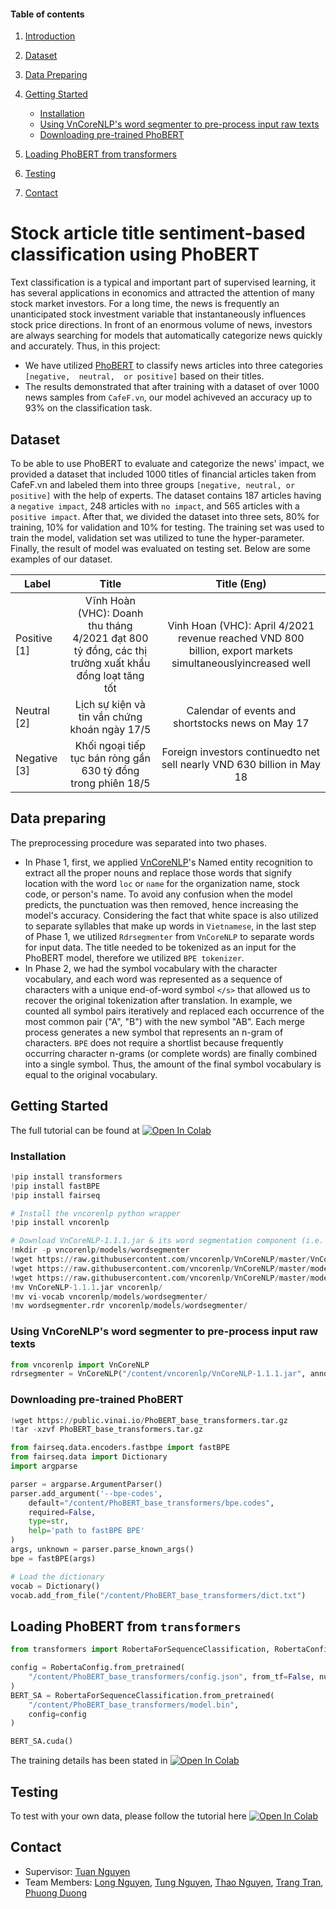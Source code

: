 #### Table of contents
1. [Introduction](#introduction)
2. [Dataset](#dataset)
3. [Data Preparing](#preparing)
4. [Getting Started](#start)
   - [Installation](#install)
   - [Using VnCoreNLP's word segmenter to pre-process input raw texts](#vncorenlp)
   - [Downloading pre-trained PhoBERT](#phobert)

5. [Loading PhoBERT from transformers](#load)
6. [Testing](#test)
7. [Contact](#Contact)
# <a name="introduction"></a> Stock article title sentiment-based classification using PhoBERT
<!-- <p align="center">
  <h1 align="center", id="intro">Stock article title sentiment-based classification using PhoBERT</h1>
</p> -->

Text classification is a typical and important part of supervised learning, it has several applications in economics and attracted the attention of many stock market investors. For a long time, the news is frequently an unanticipated stock investment variable that instantaneously influences stock price directions.  In front of an enormous volume of news, investors are always searching for models that automatically categorize news quickly and accurately. Thus, in this project:
- We have utilized [PhoBERT](https://github.com/VinAIResearch/PhoBERT) to classify news articles into three categories `[negative,  neutral,  or positive]` based on their titles. 
- The results demonstrated that after training with a dataset of over 1000  news samples from `CafeF.vn`, our model achiveved an accuracy up to 93% on the classification task.

## <a name="dataset"></a> Dataset
To be able to use PhoBERT to evaluate and categorize the news' impact, we provided a dataset that included 1000 titles of financial articles taken from CafeF.vn and labeled them into three groups `[negative, neutral, or positive]` with the help of experts. The dataset contains 187 articles having a `negative impact`, 248 articles with `no impact`, and 565 articles with a `positive impact`. After that, we divided the dataset into three sets, 80% for training, 10% for validation and 10% for testing. The training set was used to train the model, validation set was utilized to tune the hyper-parameter. Finally, the result of model was evaluated on testing set. Below are some examples of our dataset.

|         Label       |   Title                                                                                                       |     Title (Eng)     | 
|---------------------|:------------:                                                                                                     |:-----------:|
|       Positive   [1]      | Vĩnh Hoàn (VHC): Doanh thu tháng 4/2021 đạt 800 tỷ đồng, các thị trường xuất khẩu đồng loạt tăng tốt              | Vinh Hoan (VHC): April 4/2021 revenue reached VND 800 billion, export markets simultaneouslyincreased well     |
|       Neutral   [2]     | Lịch sự kiện và tin vắn chứng khoán ngày 17/5                                                                                                         | Calendar of events and shortstocks news on May 17     |
|       Negative   [3]    | Khối ngoại tiếp tục bán ròng gần 630 tỷ đồng trong phiên 18/5                                                                                                        | Foreign investors continuedto net sell nearly VND 630 billion in May 18    |


## <a name="preparing"></a> Data preparing
The preprocessing procedure was separated into two phases. 
- In Phase 1, first, we applied [VnCoreNLP](https://github.com/vncorenlp/VnCoreNLP)'s Named entity recognition to extract all the proper nouns and replace those words that signify location with the word `loc` or `name` for the organization name, stock code, or person's name. To avoid any confusion when the model predicts, the punctuation was then removed, hence increasing the model's accuracy. Considering the fact that white space is also utilized to separate syllables that make up words in `Vietnamese`, in the last step of Phase 1, we utilized `Rdrsegmenter` from `VnCoreNLP` to separate words for input data. The title needed to be tokenized as an input for the PhoBERT model, therefore we utilized `BPE tokenizer`.
- In Phase 2, we had the symbol vocabulary with the character vocabulary, and each word was represented as a sequence of characters with a unique end-of-word symbol `</s>` that allowed us to recover the original tokenization after translation. In example, we counted all symbol pairs iteratively and replaced each occurrence of the most common pair ("A", "B") with the new symbol "AB". Each merge process generates a new symbol that represents an n-gram of characters. `BPE` does not require a shortlist because frequently occurring character n-grams (or complete words) are finally combined into a single symbol. Thus, the amount of the final symbol vocabulary is equal to the original vocabulary.

## <a name="start"></a> Getting Started
The full tutorial can be found at [![Open In Colab](https://colab.research.google.com/assets/colab-badge.svg)](https://colab.research.google.com/drive/1y7PspANkaZ4WXoQPvAUD7-Uw47baWb83?usp=sharing)
### <a name="install"></a> Installation
```python
!pip install transformers
!pip install fastBPE
!pip install fairseq

# Install the vncorenlp python wrapper
!pip install vncorenlp

# Download VnCoreNLP-1.1.1.jar & its word segmentation component (i.e. RDRSegmenter) 
!mkdir -p vncorenlp/models/wordsegmenter
!wget https://raw.githubusercontent.com/vncorenlp/VnCoreNLP/master/VnCoreNLP-1.1.1.jar
!wget https://raw.githubusercontent.com/vncorenlp/VnCoreNLP/master/models/wordsegmenter/vi-vocab
!wget https://raw.githubusercontent.com/vncorenlp/VnCoreNLP/master/models/wordsegmenter/wordsegmenter.rdr
!mv VnCoreNLP-1.1.1.jar vncorenlp/ 
!mv vi-vocab vncorenlp/models/wordsegmenter/
!mv wordsegmenter.rdr vncorenlp/models/wordsegmenter/
```

### <a name="vncorenlp"></a> Using VnCoreNLP's word segmenter to pre-process input raw texts
```python
from vncorenlp import VnCoreNLP
rdrsegmenter = VnCoreNLP("/content/vncorenlp/VnCoreNLP-1.1.1.jar", annotators="wseg", max_heap_size='-Xmx500m')
```
### <a name="phobert"></a> Downloading pre-trained PhoBERT
```python
!wget https://public.vinai.io/PhoBERT_base_transformers.tar.gz
!tar -xzvf PhoBERT_base_transformers.tar.gz
```
```python
from fairseq.data.encoders.fastbpe import fastBPE
from fairseq.data import Dictionary
import argparse

parser = argparse.ArgumentParser()
parser.add_argument('--bpe-codes', 
    default="/content/PhoBERT_base_transformers/bpe.codes",
    required=False,
    type=str,
    help='path to fastBPE BPE'
)
args, unknown = parser.parse_known_args()
bpe = fastBPE(args)

# Load the dictionary
vocab = Dictionary()
vocab.add_from_file("/content/PhoBERT_base_transformers/dict.txt")
```

## <a name="load"></a> Loading PhoBERT from `transformers`
```python
from transformers import RobertaForSequenceClassification, RobertaConfig, AdamW

config = RobertaConfig.from_pretrained(
    "/content/PhoBERT_base_transformers/config.json", from_tf=False, num_labels = 3, output_hidden_states=False,
)
BERT_SA = RobertaForSequenceClassification.from_pretrained(
    "/content/PhoBERT_base_transformers/model.bin",
    config=config
)

BERT_SA.cuda()
```

The training details has been stated in [![Open In Colab](https://colab.research.google.com/assets/colab-badge.svg)](https://colab.research.google.com/drive/1y7PspANkaZ4WXoQPvAUD7-Uw47baWb83?usp=sharing)

## <a name="test"></a> Testing 
To test with your own data, please follow the tutorial here [![Open In Colab](https://colab.research.google.com/assets/colab-badge.svg)](https://colab.research.google.com/drive/1cA4bRmmLXIs-giFpapq2c7b6Mp3v-uwo?usp=sharing) 

## <a name="contact"></a> Contact
- Supervisor: [Tuan Nguyen](https://www.facebook.com/nttuan8)
- Team Members: [Long Nguyen](https://www.facebook.com/profile.php?id=100008475522373), [Tung Nguyen](https://www.facebook.com/gnutn0s), [Thao Nguyen](), [Trang Tran](https://www.facebook.com/cieltrantrang), [Phuong Duong]() 










